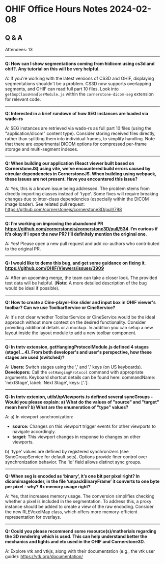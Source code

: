 # OHIF Office Hours Notes 2024-02-08


## Q & A

Attendees: 13


---
**Q: How can I show segmentations coming from hidicom using cs3d and ohif?. Any tutorial on this will be very helpful.**

A: If you're working with the latest versions of CS3D and OHIF, displaying segmentations shouldn't be a problem. CS3D now supports overlapping segments,  and OHIF can read full part 10  files. Look into `getSopClassHandlerModule.js` within the `cornerstone-dicom-seg` extension for relevant code.  

---
**Q: Interested in a brief rundown of how SEG instances are loaded via wado-rs**

A: SEG instances are retrieved via wado-rs as full part 10 files (using the "application/dicom" content type). Consider storing received  files directly, rather than splitting them into individual frames, to simplify handling. Note that  there are experimental DICOM options for compressed per-frame storage and multi-segment indexes. 

---
**Q: When building our application (React viewer built based on CornerstoneJS) using vite, we’ve encountered build errors caused by circular dependencies in CornerstoneJS. When building using webpack, these issues are not present. Have you encountered this issue?**

A: Yes, this is a known issue being addressed. The problem stems from directly importing classes instead of 'type'. Some fixes will require breaking changes due to inter-class dependencies  (especially within the DICOM image loader). See related pull request: https://github.com/cornerstonejs/cornerstone3D/pull/798

--- 
**Q: I’m working on improving the abandoned PR https://github.com/cornerstonejs/cornerstone3D/pull/534. I’m curious if it’s okay if I open the new PR? I’ll definitely mention the original one.**

A: Yes! Please open a new pull request and add co-authors who contributed to the original PR. 

---
**Q: I would like to demo this bug, and get some guidance on fixing it. https://github.com/OHIF/Viewers/issues/3909**

A: After an upcoming merge, the team can take a closer look. The provided test data will be helpful. (**Note:** A more detailed description of the bug would be ideal if possible).

--- 
**Q: How to create a Cine-player-like slider and input box in OHIF viewer's toolbar? Can we use ToolbarService or CineService?**

A: It's not clear whether ToolbarService or CineService would be the ideal approach without more context on the desired functionality. Consider providing additional details or a mockup. In addition you can setup a new layout inside the layout module 
to add a new toolbar component.

---
**Q: In tmtv extension, getHangingProtocolModule.js defined 4 stages (stage1...4). From both developer's and user's perspective, how these stages are used (switched)?**

A:  **Users:** Switch stages using the ',' and '.' keys (on US keyboards). **Developers:**  Call the `setHangingProtocol` command with appropriate arguments. Keyboard shortcut details can be found here:  commandName: 'nextStage', label: 'Next Stage', keys: ['.']. 

---
**Q: In tmtv extenion, utils\hpViewports.ts defined several syncGroups - Would you please explain: a) What do the values of "source" and "target" mean here? b) What are the enumeration of "type" values?**

A: a) In viewport synchronization: 
   * **source:**  Changes on this viewport trigger events for other viewports to navigate accordingly.
   * **target:**  This viewport changes in response to changes on other viewports.

b)  'type' values are defined by registered synchronizers (see SyncGroupService for default sets). Options provide finer control over synchronization behavior. The 'id' field allows distinct sync groups.

---
**Q: When seg is encoded as ‘binary’, it’s one bit per pixel right? In dicomimageloader, in the file ‘unpackBinaryFrame’ it converts to one byte per pixel - why? 8x memory usage right?**

A:  Yes, that increases memory usage. The conversion simplifies checking whether a pixel is included in the segmentation. To address this, a proxy instance should be added to create a  view of the raw encoding. Consider  the new RLEVoxelMap class, which offers more memory-efficient representation for overlays.

---
**Q: Could you please recommend some resource(s)/matherials regarding the 3D rendering which is used. This can help understand better the mechanics and lights and etc used in the OHIF and Cornerstone3D.**

A: Explore vtk and vtkjs, along with their documentation (e.g., the vtk user guide): https://vtk.org/documentation/ 
